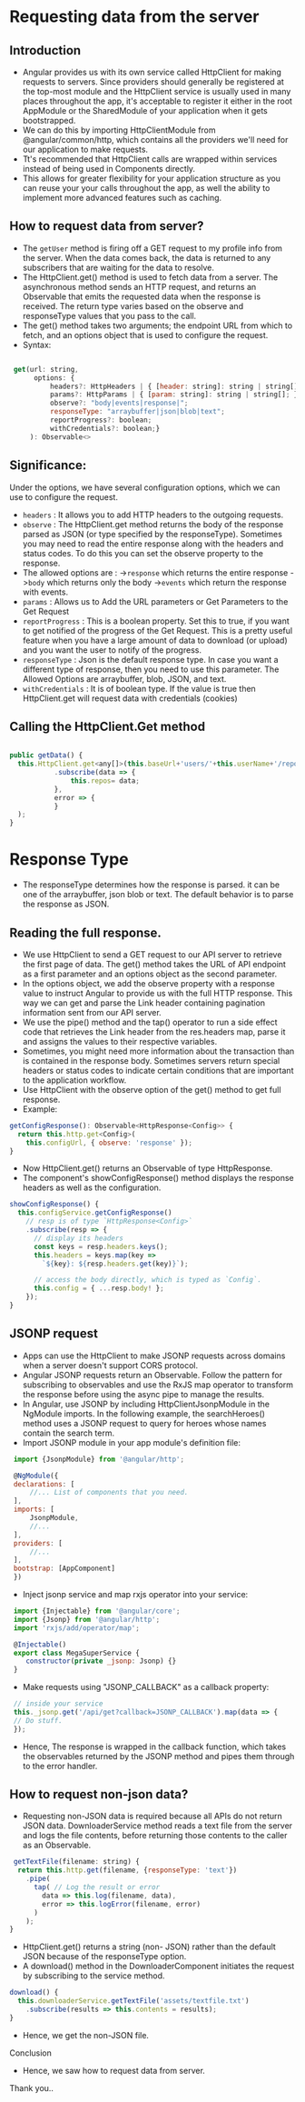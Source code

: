 <!-- How to request data from server?
How to read full response?
How to request non-json data?
Explain with syntax/example -->

# Requesting data from the server

## Introduction

* Angular provides us with its own service called HttpClient for making requests to servers. Since providers should generally be registered at the top-most module and the HttpClient service is usually used in many places throughout the app, it's acceptable to register it either in the root AppModule or the SharedModule of your application when it gets bootstrapped. 
* We can do this by importing HttpClientModule from @angular/common/http, which contains all the providers we'll need for our application to make requests.
* Tt's recommended that HttpClient calls are wrapped within services instead of being used in Components directly. 
* This allows for greater flexibility for your application structure as you can reuse your your calls throughout the app, as well the ability to implement more advanced features such as caching.

## How to request data from server?

*  The ```getUser``` method is firing off a GET request to my profile info from the server. When the data comes back, the data is returned to any subscribers that are waiting for the data to resolve.
*  The HttpClient.get() method is used to fetch data from a server. The asynchronous method sends an HTTP request, and returns an Observable that emits the requested data when the response is received. The return type varies based on the observe and responseType values that you pass to the call.
* The get() method takes two arguments; the endpoint URL from which to fetch, and an options object that is used to configure the request.
* Syntax:
```jsx

 get(url: string, 
      options: {
          headers?: HttpHeaders | { [header: string]: string | string[]; };
          params?: HttpParams | { [param: string]: string | string[]; };
          observe?: "body|events|response|";
          responseType: "arraybuffer|json|blob|text";
          reportProgress?: boolean; 
          withCredentials?: boolean;}
     ): Observable<>
 ```
 
## Significance:

Under the options, we have several configuration options, which we can use to configure the request.
* ```headers```  : It allows you to add HTTP headers to the outgoing requests. 
* ```observe```  : The HttpClient.get method returns the body of the response parsed as JSON (or type specified by the responseType). Sometimes you may need to read the entire response along with the headers and status codes. To do this you can set the observe property to the response.
* The allowed options are : 
  ->```response``` which returns the entire response
  ->```body``` which returns only the body
  ->```events``` which return the response with events.
* ```params``` :  Allows us to Add the URL parameters or Get Parameters to the Get Request
* ```reportProgress``` :  This is a boolean property. Set this to true, if you want to get notified of the progress of the Get Request. This is a pretty useful feature when you have a large amount of data to download (or upload) and you want the user to notify of the progress.
* ```responseType``` :  Json is the default response type. In case you want a different type of response, then you need to use this parameter. The Allowed Options are arraybuffer, blob, JSON, and text. 
* ```withCredentials``` :  It is of boolean type. If the value is true then HttpClient.get will request data with credentials (cookies)

## Calling the HttpClient.Get method
```jsx 

public getData() {
  this.HttpClient.get<any[]>(this.baseUrl+'users/'+this.userName+'/repos')
           .subscribe(data => {
               this.repos= data;
           },
           error => {
           }
  );
}
```
# Response Type
* The responseType determines how the response is parsed. it can be one of the arraybuffer, json blob or text. The default behavior is to parse the response as JSON.

## Reading the full response.
* We use HttpClient to send a GET request to our API server to retrieve the first page of data. The get() method takes the URL of API endpoint as a first parameter and an options object as the second parameter. 
* In the options object, we add the observe property with a response value to instruct Angular to provide us with the full HTTP response. This way we can get and parse the Link header containing pagination information sent from our API server.
* We use the pipe() method and the tap() operator to run a side effect code that retrieves the Link header from the res.headers map, parse it and assigns the values to their respective variables.
* Sometimes, you might need more information about the transaction than is contained in the response body. Sometimes servers return special headers or status codes to indicate certain conditions that are important to the application workflow.
* Use HttpClient with the observe option of the get() method to get full response.
* Example:
```jsx 
getConfigResponse(): Observable<HttpResponse<Config>> {
  return this.http.get<Config>(
    this.configUrl, { observe: 'response' });
}
```
* Now HttpClient.get() returns an Observable of type HttpResponse.
* The component's showConfigResponse() method displays the response headers as well as the configuration.
```jsx
showConfigResponse() {
  this.configService.getConfigResponse()
    // resp is of type `HttpResponse<Config>`
    .subscribe(resp => {
      // display its headers
      const keys = resp.headers.keys();
      this.headers = keys.map(key =>
        `${key}: ${resp.headers.get(key)}`);

      // access the body directly, which is typed as `Config`.
      this.config = { ...resp.body! };
    });
}
```

## JSONP request

* Apps can use the HttpClient to make JSONP requests across domains when a server doesn't support CORS protocol.
* Angular JSONP requests return an Observable. Follow the pattern for subscribing to observables and use the RxJS map operator to transform the response before using the async pipe to manage the results.
* In Angular, use JSONP by including HttpClientJsonpModule in the NgModule imports. In the following example, the searchHeroes() method uses a JSONP request to query for heroes whose names contain the search term.
* Import JSONP module in your app module's definition file:
```jsx
 import {JsonpModule} from '@angular/http';

 @NgModule({
 declarations: [
     //... List of components that you need.
 ],
 imports: [
     JsonpModule,
     //...
 ],
 providers: [
     //...
 ],
 bootstrap: [AppComponent]
 })
 ```
* Inject jsonp service and map rxjs operator into your service:
```jsx
 import {Injectable} from '@angular/core';
 import {Jsonp} from '@angular/http';
 import 'rxjs/add/operator/map';

 @Injectable()
 export class MegaSuperService {
    constructor(private _jsonp: Jsonp) {}
 }
 ```
* Make requests using "JSONP_CALLBACK" as a callback property:
```jsx
 // inside your service
 this._jsonp.get('/api/get?callback=JSONP_CALLBACK').map(data => {
 // Do stuff.
 });
```
* Hence, The response is wrapped in the callback function, which takes the observables returned by the JSONP method and pipes them through to the error handler.

## How to request non-json data?

* Requesting non-JSON data is required because all APIs do not return JSON data. DownloaderService method reads a text file from the server and logs the file contents, before returning those contents to the caller as an Observable<string>.
```jsx 
 getTextFile(filename: string) {
  return this.http.get(filename, {responseType: 'text'})
    .pipe(
      tap( // Log the result or error
        data => this.log(filename, data),
        error => this.logError(filename, error)
      )
    );
}
```
 
* HttpClient.get() returns a string (non- JSON) rather than the default JSON because of the responseType option.
* A download() method in the DownloaderComponent initiates the request by subscribing to the service method.
 
```jsx
download() {
  this.downloaderService.getTextFile('assets/textfile.txt')
    .subscribe(results => this.contents = results);
}
```
 
* Hence, we get the non-JSON file.

Conclusion
 * Hence, we saw how to request data from server.
 
 Thank you..
